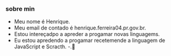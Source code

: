 ### sobre min
- Meu nome é Henrique.
- Meu email de contado é henrique.ferreira04.pr.gov.br.
- Estou intereçadpo a apreder a progamar novas linguagems.
- Eu estou apredendo a progamar recetemende a linguagem de JavaScript e Scracth.
-.👺
